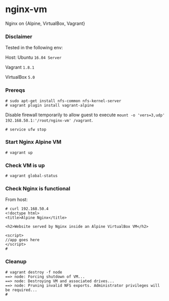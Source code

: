 # nginx-vm
Nginx on {Alpine, VirtualBox, Vagrant}

### Disclaimer

Tested in the following env:

Host: Ubuntu ``16.04 Server``

Vagrant ``1.8.1``

VirtualBox ``5.0``

### Prereqs

```
# sudo apt-get install nfs-common nfs-kernel-server
# vagrant plugin install vagrant-alpine
```

Disable firewall temporarily to allow guest to execute ``mount -o 'vers=3,udp' 192.168.50.1:'/root/nginx-vm' /vagrant``.
```
# service ufw stop
```
### Start Nginx Alpine VM

```
# vagrant up
```

### Check VM is up

```
# vagrant global-status
```

### Check Nginx is functional

From host:
```
# curl 192.168.50.4
<!doctype html>
<title>Alpine Nginx</title>

<h2>Website served by Nginx inside an Alpine VirtualBox VM</h2>

<script>
//app goes here
</script>
#
```

### Cleanup

```
# vagrant destroy -f node
==> node: Forcing shutdown of VM...
==> node: Destroying VM and associated drives...
==> node: Pruning invalid NFS exports. Administrator privileges will be required...
# 
```
